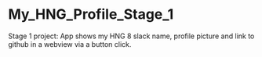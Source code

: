 # My_HNG_Profile_Stage_1
Stage 1 project: App shows my HNG 8 slack name, profile picture and link to github in a webview via a button click.
